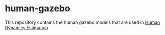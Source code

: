 # human-gazebo

This repository contains the human gazebo models that are used in [Human Dynamics Estimation](https://github.com/robotology/human-dynamics-estimation)
